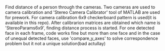 Find distance of a person through the cameras. Two cameras are used to camera calibration and 'Stereo Camera Calibrator' tool of MATLAB
are used for prework. For camera calibration 6x9 checkerboard pattern is used(it is available in this repo). After calibrarion matrices 
are obtained which name is 'StereoParams6x9', finding distance process is started.
For one detected face in each frame, code works fine but more than one face and in the case of unequal detected faces, use 'compare_y_axes' to solve correspondence problem but it not a unique solution(bad actullay)
